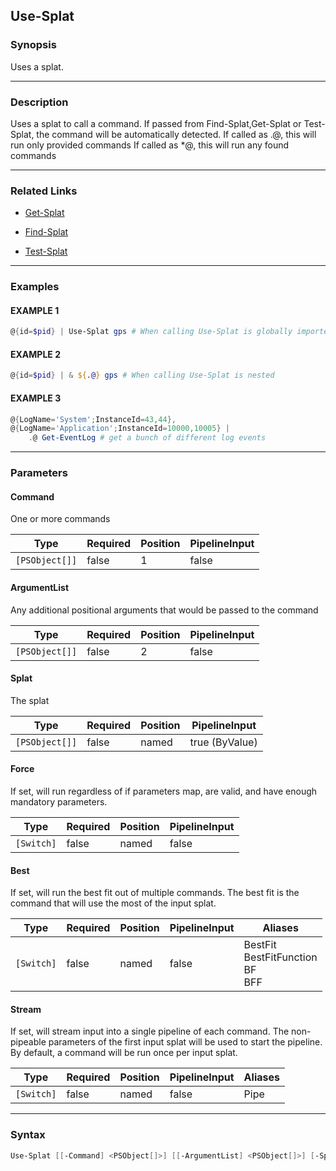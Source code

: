 Use-Splat
---------




### Synopsis
Uses a splat.



---


### Description

Uses a splat to call a command.
If passed from Find-Splat,Get-Splat or Test-Splat, the command will be automatically detected.
If called as .@, this will run only provided commands
If called as *@, this will run any found commands



---


### Related Links
* [Get-Splat](Get-Splat.md)



* [Find-Splat](Find-Splat.md)



* [Test-Splat](Test-Splat.md)





---


### Examples
#### EXAMPLE 1
```PowerShell
@{id=$pid} | Use-Splat gps # When calling Use-Splat is globally imported
```

#### EXAMPLE 2
```PowerShell
@{id=$pid} | & ${.@} gps # When calling Use-Splat is nested
```

#### EXAMPLE 3
```PowerShell
@{LogName='System';InstanceId=43,44},
@{LogName='Application';InstanceId=10000,10005} |
    .@ Get-EventLog # get a bunch of different log events
```



---


### Parameters
#### **Command**

One or more commands






|Type          |Required|Position|PipelineInput|
|--------------|--------|--------|-------------|
|`[PSObject[]]`|false   |1       |false        |



#### **ArgumentList**

Any additional positional arguments that would be passed to the command






|Type          |Required|Position|PipelineInput|
|--------------|--------|--------|-------------|
|`[PSObject[]]`|false   |2       |false        |



#### **Splat**

The splat






|Type          |Required|Position|PipelineInput |
|--------------|--------|--------|--------------|
|`[PSObject[]]`|false   |named   |true (ByValue)|



#### **Force**

If set, will run regardless of if parameters map, are valid, and have enough mandatory parameters.






|Type      |Required|Position|PipelineInput|
|----------|--------|--------|-------------|
|`[Switch]`|false   |named   |false        |



#### **Best**

If set, will run the best fit out of multiple commands.
The best fit is the command that will use the most of the input splat.






|Type      |Required|Position|PipelineInput|Aliases                                   |
|----------|--------|--------|-------------|------------------------------------------|
|`[Switch]`|false   |named   |false        |BestFit<br/>BestFitFunction<br/>BF<br/>BFF|



#### **Stream**

If set, will stream input into a single pipeline of each command.
The non-pipeable parameters of the first input splat will be used to start the pipeline.
By default, a command will be run once per input splat.






|Type      |Required|Position|PipelineInput|Aliases|
|----------|--------|--------|-------------|-------|
|`[Switch]`|false   |named   |false        |Pipe   |





---


### Syntax
```PowerShell
Use-Splat [[-Command] <PSObject[]>] [[-ArgumentList] <PSObject[]>] [-Splat <PSObject[]>] [-Force] [-Best] [-Stream] [<CommonParameters>]
```
